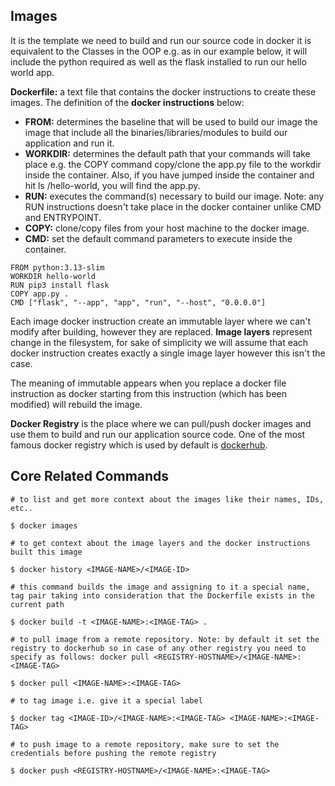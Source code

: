 ## Images

It is the template we need to build and run our source code in docker it is equivalent to the Classes in the OOP e.g. as in our example below, it will include the python required as well as the flask installed to run our hello world app.

**Dockerfile:** a text file that contains the docker instructions to create these images.
The definition of the **docker instructions** below:
- **FROM:** determines the baseline that will be used to build our image the image that include all the binaries/libraries/modules to build our application and run it.
- **WORKDIR:** determines the default path that your commands will take place e.g. the COPY command copy/clone the app.py file to the workdir inside the container. Also, if you have jumped inside the container and hit ls /hello-world, you will find the app.py.
- **RUN:** executes the command(s) necessary to build our image. Note: any RUN instructions doesn't take place in the docker container unlike CMD and ENTRYPOINT.
- **COPY:** clone/copy files from your host machine to the docker image.
- **CMD:** set the default command parameters to execute inside the container.

```
FROM python:3.13-slim
WORKDIR hello-world
RUN pip3 install flask
COPY app.py .
CMD ["flask", "--app", "app", "run", "--host", "0.0.0.0"]
```

Each image docker instruction create an immutable layer where we can't modify after building, however they are replaced. **Image layers** represent change in the filesystem, for sake of simplicity we will assume that each docker instruction creates exactly a single image layer however this isn't the case.

The meaning of immutable appears when you replace a docker file instruction as docker starting from this instruction (which has been modified) will rebuild the image.

**Docker Registry** is the place where we can pull/push docker images and use them to build and run our application source code. One of the most famous docker registry which is used by default is [dockerhub](https://hub.docker.com/).

## Core Related Commands

```
# to list and get more context about the images like their names, IDs, etc..

$ docker images

# to get context about the image layers and the docker instructions built this image

$ docker history <IMAGE-NAME>/<IMAGE-ID> 

# this command builds the image and assigning to it a special name, tag pair taking into consideration that the Dockerfile exists in the current path

$ docker build -t <IMAGE-NAME>:<IMAGE-TAG> . 

# to pull image from a remote repository. Note: by default it set the registry to dockerhub so in case of any other registry you need to specify as follows: docker pull <REGISTRY-HOSTNAME>/<IMAGE-NAME>:<IMAGE-TAG>

$ docker pull <IMAGE-NAME>:<IMAGE-TAG> 

# to tag image i.e. give it a special label

$ docker tag <IMAGE-ID>/<IMAGE-NAME>:<IMAGE-TAG> <IMAGE-NAME>:<IMAGE-TAG>

# to push image to a remote repository, make sure to set the credentials before pushing the remote registry

$ docker push <REGISTRY-HOSTNAME>/<IMAGE-NAME>:<IMAGE-TAG>
```